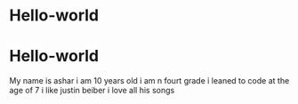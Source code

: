 # Hello-world


# Hello-world

My name is ashar i am 10 years old i am n fourt grade i leaned to code at the age of 7 i like justin beiber i love all his songs
